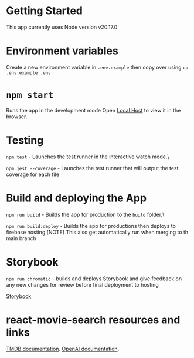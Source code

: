 # Getting Started

This app currently uses Node version v20.17.0

# Environment variables

Create a new environment variable in `.env.example` then copy over using `cp .env.example .env`

# `npm start`

Runs the app in the development mode
Open [Local Host](http://localhost:3000) to view it in the browser.

# Testing

`npm test` - Launches the test runner in the interactive watch mode.\

`npm jest --coverage` - Launches the test runner that will output the test coverage for each file

# Build and deploying the App

`npm run build` - Builds the app for production to the `build` folder.\

`npm run build:deploy` - Builds the app for productions then deploys to firebase hosting [NOTE] This also get automatically run when merging to th main branch

# Storybook

`npm run chromatic` - builds and deploys Storybook and give feedback on any new changes for review before final deployment to hosting

[Storybook](storybook.sdenning.co.uk)

# react-movie-search resources and links

[TMDB documentation](https://developer.themoviedb.org/docs/getting-started).
[OpenAI documentation](https://platform.openai.com/docs/overview).
